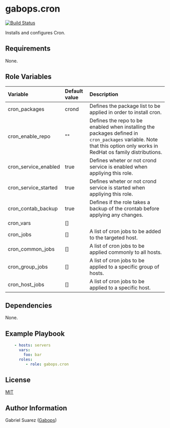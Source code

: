 gabops.cron
===========
[![Build Status](https://travis-ci.org/gabops/ansible-role-cron.svg?branch=master)](https://travis-ci.org/gabops/ansible-role-cron)

Installs and configures Cron.

Requirements
------------

None.

Role Variables
--------------

| Variable | Default value | Description |
| :--- | :--- | :--- |
| cron_packages | crond | Defines the package list to be applied in order to install cron. |
| cron_enable_repo | ""  | Defines the repo to be enabled when installing the packages defined in `cron_packages` variable. Note that this option only works in RedHat os family distributions. |
| cron_service_enabled | true | Defines wheter or not crond service is enabled when appliying this role. |
| cron_service_started | true | Defines wheter or not crond service is started when appliying this role. |
| cron_contab_backup | true | Defines if the role takes a backup of the crontab before applying any changes. |
| cron_vars | [] |   |
| cron_jobs | [] | A list of cron jobs to be added to the targeted host. | 
| cron_common_jobs | [] | A list of cron jobs to be applied commonly to all hosts. |
| cron_group_jobs | [] | A list of cron jobs to be applied to a specific group of hosts. |
| cron_host_jobs | [] | A list of cron jobs to be applied to a specific host. |

Dependencies
------------

None.

Example Playbook
----------------

```yaml
    - hosts: servers
      vars:
        foo: bar
      roles:
         - role: gabops.cron
```

License
-------

[MIT]((./LICENSE))

Author Information
------------------

Gabriel Suarez ([Gabops](https://github.com/gabops))
